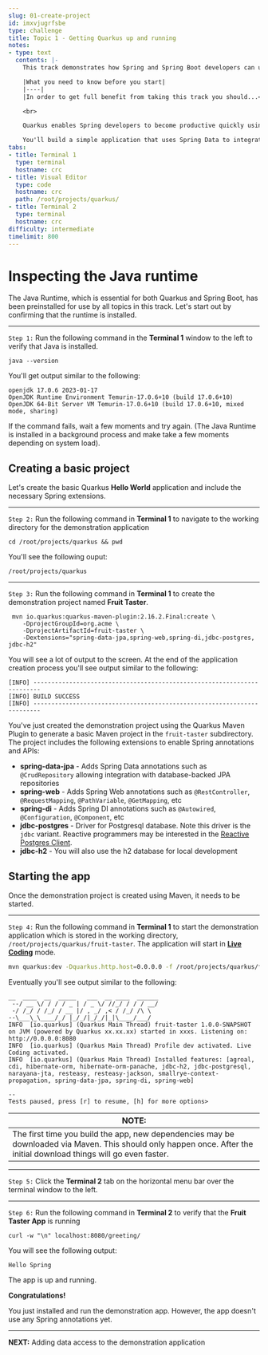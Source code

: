 ```yaml
---
slug: 01-create-project
id: imxvjugrfsbe
type: challenge
title: Topic 1 - Getting Quarkus up and running
notes:
- type: text
  contents: |-
    This track demonstrates how Spring and Spring Boot developers can use Spring annotations for Spring Data, Web, and Dependency Injection when building Quarkus applications.

    |What you need to know before you start|
    |----|
    |In order to get full benefit from taking this track you should...<br>• Have experience programming applications in Java using the [Maven](https://maven.apache.org/) framework.<br>• Have a working knowledge of application programming using [Spring Boot](https://spring.io/projects/spring-boot). <br>• Some introductory experience creating Java/Maven applications using Quarkus|

    <br>

    Quarkus enables Spring developers to become productive quickly using their existing knowledge and familiarity of the Spring APIs.

    You'll build a simple application that uses Spring Data to integrate with an underlying database via JPA. Also. you'll inject beans using Spring DI and expose them as RESTful endpoints via Spring Rest.
tabs:
- title: Terminal 1
  type: terminal
  hostname: crc
- title: Visual Editor
  type: code
  hostname: crc
  path: /root/projects/quarkus/
- title: Terminal 2
  type: terminal
  hostname: crc
difficulty: intermediate
timelimit: 800
---
```

# Inspecting the Java runtime

The Java Runtime, which is essential for both Quarkus and Spring Boot, has been preinstalled for use by all topics in this track. Let's start out by confirming that the runtime is installed.

----
`Step 1:` Run the following command in the **Terminal 1** window to the left to verify that Java is installed.

```
java --version
```

You'll get output similar to the following:

```
openjdk 17.0.6 2023-01-17
OpenJDK Runtime Environment Temurin-17.0.6+10 (build 17.0.6+10)
OpenJDK 64-Bit Server VM Temurin-17.0.6+10 (build 17.0.6+10, mixed mode, sharing)
```

If the command fails, wait a few moments and try again. (The Java Runtime is installed in a background process and make take a few moments depending on system load).


## Creating a basic project

Let's create the basic Quarkus **Hello World** application and include the necessary Spring extensions.

----

`Step 2:` Run the following command in **Terminal 1** to navigate to the working directory for the demonstration application

```
cd /root/projects/quarkus && pwd
```

You'll see the following ouput:

```
/root/projects/quarkus
```

----

`Step 3:` Run the following command in **Terminal 1** to create the demonstration project named **Fruit Taster**.

```
 mvn io.quarkus:quarkus-maven-plugin:2.16.2.Final:create \
    -DprojectGroupId=org.acme \
    -DprojectArtifactId=fruit-taster \
    -Dextensions="spring-data-jpa,spring-web,spring-di,jdbc-postgres, jdbc-h2"
```

You will see a lot of output to the screen. At the end of the application creation process you'll see output similar to the following:

```
[INFO] ------------------------------------------------------------------------
[INFO] BUILD SUCCESS
[INFO] ------------------------------------------------------------------------
```

You've just created the demonstration project using the Quarkus Maven Plugin to generate a basic Maven project in the `fruit-taster` subdirectory. The project includes the following extensions to enable Spring annotations and APIs:

* **spring-data-jpa** - Adds Spring Data annotations such as `@CrudRepository` allowing integration with database-backed JPA repositories
* **spring-web** - Adds Spring Web annotations such as `@RestController`, `@RequestMapping`, `@PathVariable`, `@GetMapping`, etc
* **spring-di** - Adds Spring DI annotations such as `@Autowired`, `@Configuration`, `@Component`, etc
* **jdbc-postgres** - Driver for Postgresql database. Note this driver is the `jdbc` variant. Reactive programmers may be interested in the [Reactive Postgres Client](https://quarkus.io/guides/reactive-postgres-client).
* **jdbc-h2** - You will also use the h2 database for local development

## Starting the app

Once the demonstration project is created using Maven, it needs to be started.

----

`Step 4:` Run the following command in **Terminal 1** to start the demonstration application which is stored in the working directory, `/root/projects/quarkus/fruit-taster`. The application will start in **[Live Coding](https://quarkus.io/developer-joy/)** mode.


```bash
mvn quarkus:dev -Dquarkus.http.host=0.0.0.0 -f /root/projects/quarkus/fruit-taster
```

Eventually you'll see output similar to the following:

```console
__  ____  __  _____   ___  __ ____  ______
 --/ __ \/ / / / _ | / _ \/ //_/ / / / __/
 -/ /_/ / /_/ / __ |/ , _/ ,< / /_/ /\ \
--\___\_\____/_/ |_/_/|_/_/|_|\____/___/
INFO  [io.quarkus] (Quarkus Main Thread) fruit-taster 1.0.0-SNAPSHOT on JVM (powered by Quarkus xx.xx.xx) started in xxxs. Listening on: http://0.0.0.0:8080
INFO  [io.quarkus] (Quarkus Main Thread) Profile dev activated. Live Coding activated.
INFO  [io.quarkus] (Quarkus Main Thread) Installed features: [agroal, cdi, hibernate-orm, hibernate-orm-panache, jdbc-h2, jdbc-postgresql, narayana-jta, resteasy, resteasy-jackson, smallrye-context-propagation, spring-data-jpa, spring-di, spring-web]

--
Tests paused, press [r] to resume, [h] for more options>
```
|NOTE:|
|----|
|The first time you build the app, new dependencies may be downloaded via Maven. This should only happen once. After the initial download things will go even faster.|

----

`Step 5:` Click the **Terminal 2** tab on the horizontal menu bar over the terminal window to the left.

----

`Step 6:` Run the following command in **Terminal 2** to verify that the **Fruit Taster App** is running

```console
curl -w "\n" localhost:8080/greeting/
```

You will see the following output:

```
Hello Spring
```


The app is up and running.

**Congratulations!**

You just installed and run the demonstration app. However, the app doesn't use any Spring annotations yet.

----

**NEXT:** Adding data access to the demonstration application